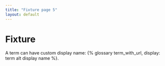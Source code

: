 ```yaml
---
title: "Fixture page 5"
layout: default
---
```


# Fixture

A term can have custom display name: {% glossary term_with_url, display: term alt display name %}.
